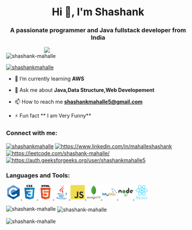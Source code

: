 

<h1 align="center">Hi 👋, I'm Shashank</h1>
<h3 align="center">A passionate programmer and Java fullstack developer from India</h3>
<img align="right" width="400" src="https://cdn.dribbble.com/users/1162077/screenshots/3848914/programmer.gif"

<p align="left"> <img src="https://komarev.com/ghpvc/?username=shashank-mahalle&label=Profile%20views&color=0e75b6&style=flat" alt="shashank-mahalle" /> </p>

<p align="left"> <a href="https://twitter.com/shashankmahalle" target="blank"><img src="https://img.shields.io/twitter/follow/shashankmahalle?logo=twitter&style=for-the-badge" alt="shashankmahalle" /></a> </p>

- 🌱 I’m currently learning **AWS**

- 💬 Ask me about **Java,Data Structure,Web Developement**

- 📫 How to reach me **shashankmahalle5@gmail.com**

- ⚡ Fun fact ** I am Very Funny**

<h3 align="left">Connect with me:</h3>
<p align="left">
<a href="https://twitter.com/shashankmahalle" target="blank"><img align="center" src="https://raw.githubusercontent.com/rahuldkjain/github-profile-readme-generator/master/src/images/icons/Social/twitter.svg" alt="shashankmahalle" height="30" width="40" /></a>
<a href="https://linkedin.com/in/https://www.linkedin.com/in/mahalleshashank" target="blank"><img align="center" src="https://raw.githubusercontent.com/rahuldkjain/github-profile-readme-generator/master/src/images/icons/Social/linked-in-alt.svg" alt="https://www.linkedin.com/in/mahalleshashank" height="30" width="40" /></a>
<a href="https://www.leetcode.com/https://leetcode.com/shashank-mahalle/" target="blank"><img align="center" src="https://raw.githubusercontent.com/rahuldkjain/github-profile-readme-generator/master/src/images/icons/Social/leet-code.svg" alt="https://leetcode.com/shashank-mahalle/" height="30" width="40" /></a>
<a href="https://auth.geeksforgeeks.org/user/https://auth.geeksforgeeks.org/user/shashankmahalle5" target="blank"><img align="center" src="https://raw.githubusercontent.com/rahuldkjain/github-profile-readme-generator/master/src/images/icons/Social/geeks-for-geeks.svg" alt="https://auth.geeksforgeeks.org/user/shashankmahalle5" height="30" width="40" /></a>
</p>

<h3 align="left">Languages and Tools:</h3>
<p align="left"> <a href="https://www.cprogramming.com/" target="_blank" rel="noreferrer"> <img src="https://raw.githubusercontent.com/devicons/devicon/master/icons/c/c-original.svg" alt="c" width="40" height="40"/> </a> <a href="https://www.w3schools.com/css/" target="_blank" rel="noreferrer"> <img src="https://raw.githubusercontent.com/devicons/devicon/master/icons/css3/css3-original-wordmark.svg" alt="css3" width="40" height="40"/> </a> <a href="https://www.w3.org/html/" target="_blank" rel="noreferrer"> <img src="https://raw.githubusercontent.com/devicons/devicon/master/icons/html5/html5-original-wordmark.svg" alt="html5" width="40" height="40"/> </a> <a href="https://www.java.com" target="_blank" rel="noreferrer"> <img src="https://raw.githubusercontent.com/devicons/devicon/master/icons/java/java-original.svg" alt="java" width="40" height="40"/> </a> <a href="https://developer.mozilla.org/en-US/docs/Web/JavaScript" target="_blank" rel="noreferrer"> <img src="https://raw.githubusercontent.com/devicons/devicon/master/icons/javascript/javascript-original.svg" alt="javascript" width="40" height="40"/> </a> <a href="https://www.mongodb.com/" target="_blank" rel="noreferrer"> <img src="https://raw.githubusercontent.com/devicons/devicon/master/icons/mongodb/mongodb-original-wordmark.svg" alt="mongodb" width="40" height="40"/> </a> <a href="https://www.mysql.com/" target="_blank" rel="noreferrer"> <img src="https://raw.githubusercontent.com/devicons/devicon/master/icons/mysql/mysql-original-wordmark.svg" alt="mysql" width="40" height="40"/> </a> <a href="https://nodejs.org" target="_blank" rel="noreferrer"> <img src="https://raw.githubusercontent.com/devicons/devicon/master/icons/nodejs/nodejs-original-wordmark.svg" alt="nodejs" width="40" height="40"/> </a> <a href="https://reactjs.org/" target="_blank" rel="noreferrer"> <img src="https://raw.githubusercontent.com/devicons/devicon/master/icons/react/react-original-wordmark.svg" alt="react" width="40" height="40"/> </a> </p>

<p><img align="left" src="https://github-readme-stats.vercel.app/api/top-langs?username=shashank-mahalle&show_icons=true&locale=en&layout=compact" alt="shashank-mahalle" /></p>

<p>&nbsp;<img align="center" src="https://github-readme-stats.vercel.app/api?username=shashank-mahalle&show_icons=true&locale=en" alt="shashank-mahalle" /></p>

<p><img align="center" src="https://github-readme-streak-stats.herokuapp.com/?user=shashank-mahalle&" alt="shashank-mahalle" /></p>

